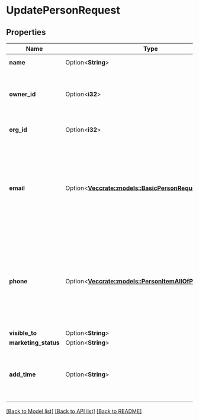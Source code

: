 # UpdatePersonRequest

## Properties

Name | Type | Description | Notes
------------ | ------------- | ------------- | -------------
**name** | Option<**String**> | The name of the person | [optional]
**owner_id** | Option<**i32**> | The ID of the user who will be marked as the owner of this person. When omitted, the authorized user ID will be used. | [optional]
**org_id** | Option<**i32**> | The ID of the organization this person will belong to | [optional]
**email** | Option<[**Vec<crate::models::BasicPersonRequestEmailInner>**](basicPersonRequest_email_inner.md)> | An email address as a string or an array of email objects related to the person. The structure of the array is as follows: `[{ \"value\": \"mail@example.com\", \"primary\": \"true\", \"label\": \"main\" }]`. Please note that only `value` is required. | [optional]
**phone** | Option<[**Vec<crate::models::PersonItemAllOfPhoneInner>**](personItem_allOf_phone_inner.md)> | A phone number supplied as a string or an array of phone objects related to the person. The structure of the array is as follows: `[{ \"value\": \"12345\", \"primary\": \"true\", \"label\": \"mobile\" }]`. Please note that only `value` is required. | [optional]
**visible_to** | Option<**String**> |  | [optional]
**marketing_status** | Option<**String**> |  | [optional]
**add_time** | Option<**String**> | The optional creation date & time of the person in UTC. Requires admin user API token. Format: YYYY-MM-DD HH:MM:SS | [optional]

[[Back to Model list]](../README.md#documentation-for-models) [[Back to API list]](../README.md#documentation-for-api-endpoints) [[Back to README]](../README.md)


